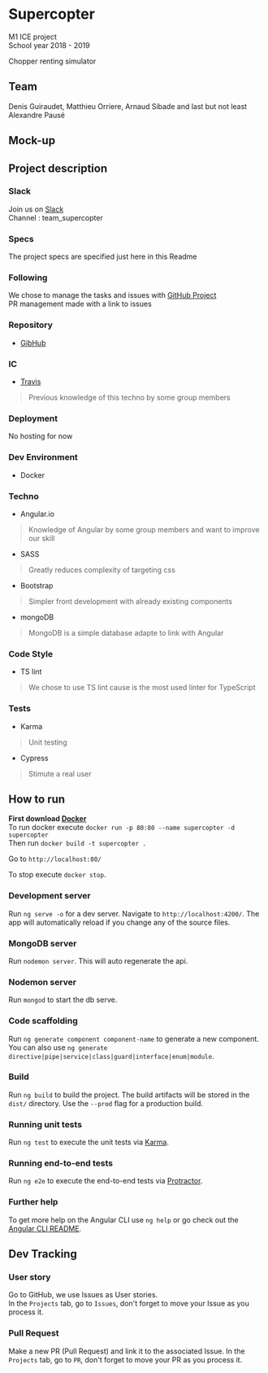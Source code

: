 # Supercopter
M1 ICE project  
School year 2018 - 2019

Chopper renting simulator

## Team
Denis Guiraudet, Matthieu Orriere, Arnaud Sibade and last but not least Alexandre Pausé

## Mock-up

## Project description

### Slack 
Join us on [Slack](https://courscollab2018.slack.com/)  
Channel : team_supercopter

### Specs 
The project specs are specified just here in this Readme

### Following
We chose to manage the tasks and issues with [GitHub Project](https://github.com/DenisGuiraudet/ICE_supercopter/projects/1)  
PR management made with a link to issues

### Repository
- [GibHub](https://github.com/DenisGuiraudet/supercopter.git)

### IC
- [Travis](https://travis-ci.com/DenisGuiraudet/supercopter)
> Previous knowledge of this techno by some group members

### Deployment
No hosting for now

### Dev Environment
- Docker

### Techno
- Angular.io
> Knowledge of Angular by some group members and want to improve our skill
- SASS
> Greatly reduces complexity of targeting css
- Bootstrap
> Simpler front development with already existing components
- mongoDB
> MongoDB is a simple database adapte to link with Angular

### Code Style
- TS lint
> We chose to use TS lint cause is the most used linter for TypeScript

### Tests 
- Karma
> Unit testing
- Cypress
> Stimute a real user

## How to run

**First download [Docker](https://www.docker.com/get-started)**  
To run docker execute `docker run -p 80:80 --name supercopter -d supercopter`  
Then run `docker build -t supercopter .`

Go to `http://localhost:80/`

To stop execute `docker stop`.

### Development server
Run `ng serve -o` for a dev server. Navigate to `http://localhost:4200/`. The app will automatically reload if you change any of the source files.

### MongoDB server
Run `nodemon server`. This will auto regenerate the api.

### Nodemon server
Run `mongod` to start the db serve.

### Code scaffolding
Run `ng generate component component-name` to generate a new component. You can also use `ng generate directive|pipe|service|class|guard|interface|enum|module`.

### Build
Run `ng build` to build the project. The build artifacts will be stored in the `dist/` directory. Use the `--prod` flag for a production build.

### Running unit tests
Run `ng test` to execute the unit tests via [Karma](https://karma-runner.github.io).

### Running end-to-end tests
Run `ng e2e` to execute the end-to-end tests via [Protractor](http://www.protractortest.org/).

### Further help
To get more help on the Angular CLI use `ng help` or go check out the [Angular CLI README](https://github.com/angular/angular-cli/blob/master/README.md).

## Dev Tracking

### User story
Go to GitHub, we use Issues as User stories.  
In the `Projects` tab, go to `Issues`, don't forget to move your Issue as you process it.

### Pull Request
Make a new PR (Pull Request) and link it to the associated Issue.
In the `Projects` tab, go to `PR`, don't forget to move your PR as you process it.
